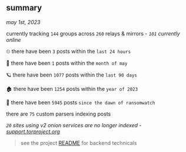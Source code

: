 
## summary
_may 1st, 2023_

currently tracking `144` groups across `260` relays & mirrors - _`101` currently online_

⏲ there have been `3` posts within the `last 24 hours`

🦈 there have been `1` posts within the `month of may`

🪐 there have been `1077` posts within the `last 90 days`

🏚 there have been `1254` posts within the `year of 2023`

🦕 there have been `5945` posts `since the dawn of ransomwatch`

there are `75` custom parsers indexing posts

_`20` sites using v2 onion services are no longer indexed - [support.torproject.org](https://support.torproject.org/onionservices/v2-deprecation/)_

> see the project [README](https://github.com/joshhighet/ransomwatch#ransomwatch--) for backend technicals
